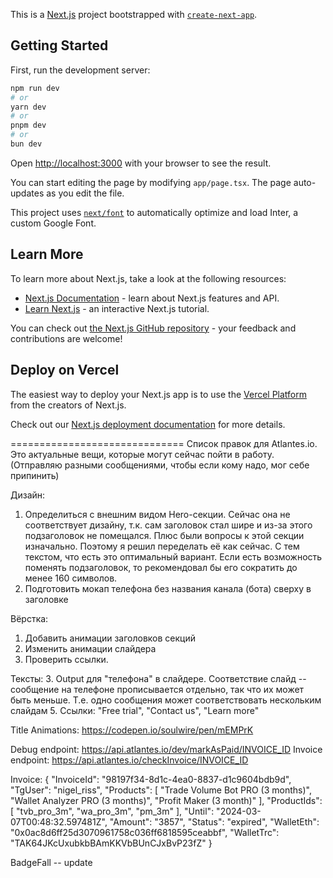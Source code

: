 This is a [Next.js](https://nextjs.org/) project bootstrapped with [`create-next-app`](https://github.com/vercel/next.js/tree/canary/packages/create-next-app).

## Getting Started

First, run the development server:

```bash
npm run dev
# or
yarn dev
# or
pnpm dev
# or
bun dev
```

Open [http://localhost:3000](http://localhost:3000) with your browser to see the result.

You can start editing the page by modifying `app/page.tsx`. The page auto-updates as you edit the file.

This project uses [`next/font`](https://nextjs.org/docs/basic-features/font-optimization) to automatically optimize and load Inter, a custom Google Font.

## Learn More

To learn more about Next.js, take a look at the following resources:

- [Next.js Documentation](https://nextjs.org/docs) - learn about Next.js features and API.
- [Learn Next.js](https://nextjs.org/learn) - an interactive Next.js tutorial.

You can check out [the Next.js GitHub repository](https://github.com/vercel/next.js/) - your feedback and contributions are welcome!

## Deploy on Vercel

The easiest way to deploy your Next.js app is to use the [Vercel Platform](https://vercel.com/new?utm_medium=default-template&filter=next.js&utm_source=create-next-app&utm_campaign=create-next-app-readme) from the creators of Next.js.

Check out our [Next.js deployment documentation](https://nextjs.org/docs/deployment) for more details.



==============================
Список правок для Atlantes.io.
Это актуальные вещи, которые могут сейчас пойти в работу.
(Отправляю разными сообщениями, чтобы если кому надо, мог себе припинить)

Дизайн:
1. Определиться с внешним видом Hero-секции.
Сейчас она не соответствует дизайну, т.к. сам заголовок стал шире и из-за этого подзаголовок не помещался. Плюс были вопросы к этой секции изначально. Поэтому я решил переделать её как сейчас. С тем текстом, что есть это оптимальный вариант. Если есть возможность поменять подзаголовок, то рекомендовал бы его сократить до менее 160 символов.
2. Подготовить мокап телефона без названия канала (бота) сверху в заголовке

Вёрстка:
1. Добавить анимации заголовков секций
2. Изменить анимации слайдера
3. Проверить ссылки. 

Тексты:
3. Output для "телефона" в слайдере. Соответствие слайд -- сообщение на телефоне прописывается отдельно, так что их может быть меньше. Т.е. одно сообщения может соответствовать нескольким слайдам
5. Ссылки: "Free trial", "Contact us", "Learn more"


Title Animations:
https://codepen.io/soulwire/pen/mEMPrK

Debug endpoint:  https://api.atlantes.io/dev/markAsPaid/INVOICE_ID 
Invoice endpoint: https://api.atlantes.io/checkInvoice/INVOICE_ID


Invoice:
{
    "InvoiceId": "98197f34-8d1c-4ea0-8837-d1c9604bdb9d",
    "TgUser": "nigel_riss",
    "Products": [
        "Trade Volume Bot PRO (3 months)",
        "Wallet Analyzer PRO (3 months)",
        "Profit Maker (3 month)"
    ],
    "ProductIds": [
        "tvb_pro_3m",
        "wa_pro_3m",
        "pm_3m"
    ],
    "Until": "2024-03-07T00:48:32.597481Z",
    "Amount": "3857",
    "Status": "expired",
    "WalletEth": "0x0ac8d6ff25d3070961758c036ff6818595ceabbf",
    "WalletTrc": "TAK64JKcUxubkbBAmKKVbBUnCJxBvP23fZ"
}


BadgeFall -- update
